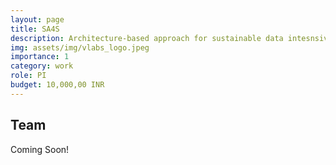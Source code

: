 ```yaml
---
layout: page
title: SA4S 
description: Architecture-based approach for sustainable data intesnsive software systems
img: assets/img/vlabs_logo.jpeg
importance: 1
category: work
role: PI
budget: 10,000,00 INR
---
```


## Team

Coming Soon!


<!--## Key Tools and Technologies used

Below I list some of the tools and technologies that I had used as a part of my responsibilities in the project.

1. Lucidchart and C4Model for architectural Diagrams
2. Python for implementing backend services (Webframework: Tornado)
3. Thingsboard platform for IoT devices integration and raw data visualization
4. Apache Kafka for streaming data from Thingsboard to other services in the platform
5. Google Cloud for deploying some backend prototype-->
